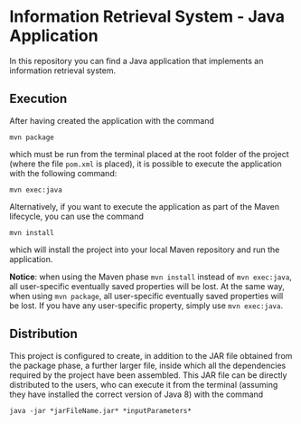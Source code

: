 Information Retrieval System - Java Application
===============================================

In this repository you can find a Java application that implements an information retrieval system.

## Execution

After having created the application with the command

    mvn package

which must be run from the terminal placed at the root folder of the project (where the file `pom.xml` is placed), it is
possible to execute the application with the following command:

    mvn exec:java

Alternatively, if you want to execute the application as part of the Maven lifecycle, you can use the command

    mvn install

which will install the project into your local Maven repository and run the application.

**Notice**: when using the Maven phase `mvn install` instead of
`mvn exec:java`, all user-specific eventually saved properties will be lost. At the same way, when using `mvn package`,
all user-specific eventually saved properties will be lost. If you have any user-specific property, simply
use `mvn exec:java`.

## Distribution

This project is configured to create, in addition to the JAR file obtained from the package phase, a further larger
file, inside which all the dependencies required by the project have been assembled. This JAR file can be directly
distributed to the users, who can execute it from the terminal (assuming they have installed the correct version of Java
8) with the command

    java -jar *jarFileName.jar* *inputParameters*